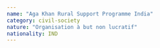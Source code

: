 ```yaml
---
name: "Aga Khan Rural Support Programme India"
category: civil-society
nature: "Organisation à but non lucratif"
nationality: IND
---
```

    